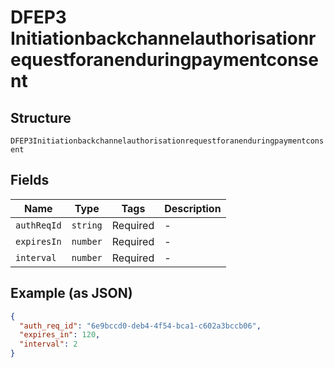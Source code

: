 
# DFEP3 Initiationbackchannelauthorisationrequestforanenduringpaymentconsent

## Structure

`DFEP3Initiationbackchannelauthorisationrequestforanenduringpaymentconsent`

## Fields

| Name | Type | Tags | Description |
|  --- | --- | --- | --- |
| `authReqId` | `string` | Required | - |
| `expiresIn` | `number` | Required | - |
| `interval` | `number` | Required | - |

## Example (as JSON)

```json
{
  "auth_req_id": "6e9bccd0-deb4-4f54-bca1-c602a3bccb06",
  "expires_in": 120,
  "interval": 2
}
```

